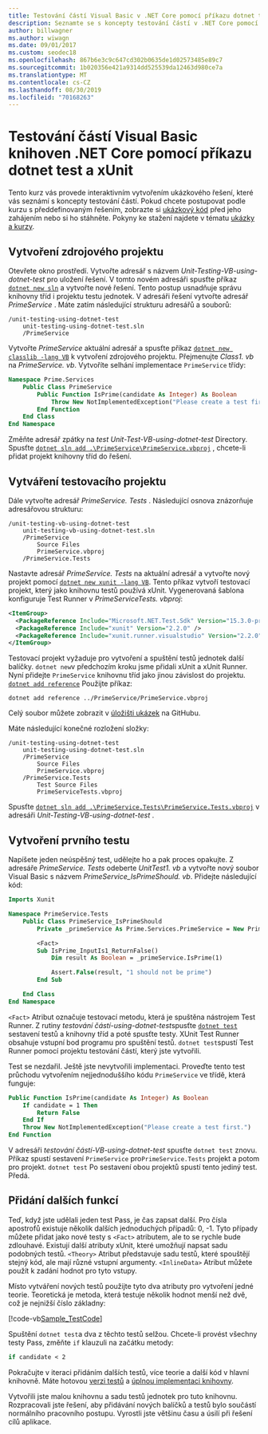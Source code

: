 ```yaml
---
title: Testování částí Visual Basic v .NET Core pomocí příkazu dotnet test a xUnit
description: Seznamte se s koncepty testování částí v .NET Core pomocí interaktivního prostředí, které vytváří ukázkové Visual Basic řešení, pomocí příkazu dotnet test a xUnit.
author: billwagner
ms.author: wiwagn
ms.date: 09/01/2017
ms.custom: seodec18
ms.openlocfilehash: 867b6e3c9c647cd302b0635de1d02573485e89c7
ms.sourcegitcommit: 1b020356e421a9314dd525539da12463d980ce7a
ms.translationtype: MT
ms.contentlocale: cs-CZ
ms.lasthandoff: 08/30/2019
ms.locfileid: "70168263"
---
```

# <a name="unit-testing-visual-basic-net-core-libraries-using-dotnet-test-and-xunit"></a>Testování částí Visual Basic knihoven .NET Core pomocí příkazu dotnet test a xUnit

Tento kurz vás provede interaktivním vytvořením ukázkového řešení, které vás seznámí s koncepty testování částí. Pokud chcete postupovat podle kurzu s předdefinovaným řešením, zobrazte si [ukázkový kód](https://github.com/dotnet/samples/tree/master/core/getting-started/unit-testing-vb-dotnet-test) před jeho zahájením nebo si ho stáhněte. Pokyny ke stažení najdete v tématu [ukázky a kurzy](../../samples-and-tutorials/index.md#viewing-and-downloading-samples).

## <a name="creating-the-source-project"></a>Vytvoření zdrojového projektu

Otevřete okno prostředí. Vytvořte adresář s názvem *Unit-Testing-VB-using-dotnet-test* pro uložení řešení.
V tomto novém adresáři spusťte příkaz [`dotnet new sln`](../tools/dotnet-new.md) a vytvořte nové řešení. Tento postup usnadňuje správu knihovny tříd i projektu testu jednotek.
V adresáři řešení vytvořte adresář *PrimeService* . Máte zatím následující strukturu adresářů a souborů:

```console
/unit-testing-using-dotnet-test
    unit-testing-using-dotnet-test.sln
    /PrimeService
```

Vytvořte *PrimeService* aktuální adresář a spusťte příkaz [`dotnet new classlib -lang VB`](../tools/dotnet-new.md) k vytvoření zdrojového projektu. Přejmenujte *Class1. vb* na *PrimeService. vb*. Vytvoříte selhání implementace `PrimeService` třídy:

```vb
Namespace Prime.Services
    Public Class PrimeService
        Public Function IsPrime(candidate As Integer) As Boolean
            Throw New NotImplementedException("Please create a test first")
        End Function
    End Class
End Namespace
```

Změňte adresář zpátky na *test Unit-Test-VB-using-dotnet-test* Directory. Spusťte [`dotnet sln add .\PrimeService\PrimeService.vbproj`](../tools/dotnet-sln.md) , chcete-li přidat projekt knihovny tříd do řešení.

## <a name="creating-the-test-project"></a>Vytváření testovacího projektu

Dále vytvořte adresář *PrimeService. Tests* . Následující osnova znázorňuje adresářovou strukturu:

```console
/unit-testing-vb-using-dotnet-test
    unit-testing-vb-using-dotnet-test.sln
    /PrimeService
        Source Files
        PrimeService.vbproj
    /PrimeService.Tests
```

Nastavte adresář *PrimeService. Tests* na aktuální adresář a vytvořte nový projekt pomocí [`dotnet new xunit -lang VB`](../tools/dotnet-new.md). Tento příkaz vytvoří testovací projekt, který jako knihovnu testů používá xUnit. Vygenerovaná šablona konfiguruje Test Runner v *PrimeServiceTests. vbproj*:

```xml
<ItemGroup>
  <PackageReference Include="Microsoft.NET.Test.Sdk" Version="15.3.0-preview-20170628-02" />
  <PackageReference Include="xunit" Version="2.2.0" />
  <PackageReference Include="xunit.runner.visualstudio" Version="2.2.0" />
</ItemGroup>
```

Testovací projekt vyžaduje pro vytvoření a spuštění testů jednotek další balíčky. `dotnet new`v předchozím kroku jsme přidali xUnit a xUnit Runner. Nyní přidejte `PrimeService` knihovnu tříd jako jinou závislost do projektu. [`dotnet add reference`](../tools/dotnet-add-reference.md) Použijte příkaz:

```console
dotnet add reference ../PrimeService/PrimeService.vbproj
```

Celý soubor můžete zobrazit v [úložišti ukázek](https://github.com/dotnet/samples/blob/master/core/getting-started/unit-testing-vb-dotnet-test/PrimeService.Tests/PrimeService.Tests.vbproj) na GitHubu.

Máte následující konečné rozložení složky:

```console
/unit-testing-using-dotnet-test
    unit-testing-using-dotnet-test.sln
    /PrimeService
        Source Files
        PrimeService.vbproj
    /PrimeService.Tests
        Test Source Files
        PrimeServiceTests.vbproj
```

Spusťte [`dotnet sln add .\PrimeService.Tests\PrimeService.Tests.vbproj`](../tools/dotnet-sln.md) v adresáři *Unit-Testing-VB-using-dotnet-test* . 

## <a name="creating-the-first-test"></a>Vytvoření prvního testu

Napíšete jeden neúspěšný test, udělejte ho a pak proces opakujte. Z adresáře *PrimeService. Tests* odeberte *UnitTest1. vb* a vytvořte nový soubor Visual Basic s názvem *PrimeService_IsPrimeShould. vb*. Přidejte následující kód:

```vb
Imports Xunit

Namespace PrimeService.Tests
    Public Class PrimeService_IsPrimeShould
        Private _primeService As Prime.Services.PrimeService = New Prime.Services.PrimeService()

        <Fact>
        Sub IsPrime_InputIs1_ReturnFalse()
            Dim result As Boolean = _primeService.IsPrime(1)

            Assert.False(result, "1 should not be prime")
        End Sub

    End Class
End Namespace
```

`<Fact>` Atribut označuje testovací metodu, která je spuštěna nástrojem Test Runner. Z rutiny *testování částí-using-dotnet-test*spusťte [`dotnet test`](../tools/dotnet-test.md) sestavení testů a knihovny tříd a poté spusťte testy. XUnit Test Runner obsahuje vstupní bod programu pro spuštění testů. `dotnet test`spustí Test Runner pomocí projektu testování částí, který jste vytvořili.

Test se nezdařil. Ještě jste nevytvořili implementaci. Proveďte tento test průchodu vytvořením nejjednoduššího kódu `PrimeService` ve třídě, která funguje:

```vb
Public Function IsPrime(candidate As Integer) As Boolean
    If candidate = 1 Then
        Return False
    End If
    Throw New NotImplementedException("Please create a test first.")
End Function
```

V adresáři *testování částí-VB-using-dotnet-test* spusťte `dotnet test` znovu. Příkaz spustí sestavení `PrimeService` pro`PrimeService.Tests` projekt a potom pro projekt. `dotnet test` Po sestavení obou projektů spustí tento jediný test. Předá.

## <a name="adding-more-features"></a>Přidání dalších funkcí

Teď, když jste udělali jeden test Pass, je čas zapsat další. Pro čísla apostrofů existuje několik dalších jednoduchých případů: 0, -1. Tyto případy můžete přidat jako nové testy s `<Fact>` atributem, ale to se rychle bude zdlouhavé. Existují další atributy xUnit, které umožňují napsat sadu podobných testů.  `<Theory>` Atribut představuje sadu testů, které spouštějí stejný kód, ale mají různé vstupní argumenty. `<InlineData>` Atribut můžete použít k zadání hodnot pro tyto vstupy.

Místo vytváření nových testů použijte tyto dva atributy pro vytvoření jedné teorie. Teoretická je metoda, která testuje několik hodnot menší než dvě, což je nejnižší číslo základny:

[!code-vb[Sample_TestCode](../../../samples/core/getting-started/unit-testing-vb-dotnet-test/PrimeService.Tests/PrimeService_IsPrimeShould.vb?name=Sample_TestCode)]

Spuštění `dotnet test`a dva z těchto testů selžou. Chcete-li provést všechny testy Pass, změňte `if` klauzuli na začátku metody:

```vb
if candidate < 2
```

Pokračujte v iteraci přidáním dalších testů, více teorie a další kód v hlavní knihovně. Máte hotovou [verzi testů](https://github.com/dotnet/samples/blob/master/core/getting-started/unit-testing-vb-dotnet-test/PrimeService.Tests/PrimeService_IsPrimeShould.vb) a [úplnou implementaci knihovny](https://github.com/dotnet/samples/blob/master/core/getting-started/unit-testing-vb-dotnet-test/PrimeService/PrimeService.vb).

Vytvořili jste malou knihovnu a sadu testů jednotek pro tuto knihovnu. Rozpracovali jste řešení, aby přidávání nových balíčků a testů bylo součástí normálního pracovního postupu. Vyrostli jste většinu času a úsilí při řešení cílů aplikace.
